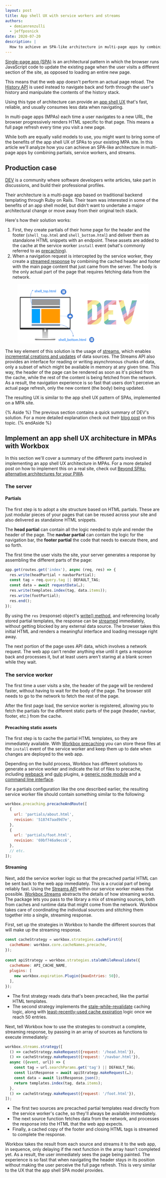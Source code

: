 ```yaml
---
layout: post
title: App shell UX with service workers and streams
authors:
  - demianrenzulli
  - jeffposnick
date: 2020-07-20
description: |
  How to achieve an SPA-like architecture in multi-page apps by combining partials, service workers, and streams.
---
```


[Single-page app (SPA)](https://en.wikipedia.org/wiki/Single-page_application) is an architectural pattern in which the browser runs JavaScript code to update the existing page when the user visits a different section of the site, as opposed to loading an entire new page.

This means that the web app doesn't perform an actual page reload. The [History API](https://developer.mozilla.org/en-US/docs/Web/API/History_API) is used instead to navigate back and forth through the user's history and manipulate the contents of the history stack.

Using this type of architecture can provide an [app shell UX](https://developers.google.com/web/fundamentals/architecture/app-shell) that's fast, reliable, and usually consumes less data when navigating.

In multi-page apps (MPAs) each time a user navigates to a new URL, the browser progressively renders HTML specific to that page. This means a full page refresh every time you visit a new page.

While both are equally valid models to use, you might want to bring some of the benefits of the app shell UX of SPAs to your existing MPA site.
In this article we'll analyze how you can achieve an SPA-like architecture in multi-page apps by combining partials, service workers, and streams.

## Production case

[DEV](https://dev.to/) is a community where software developers write articles, take part in discussions, and build their professional profiles.

Their architecture is a multi-page app based on traditional backend templating through Ruby on Rails. Their team was interested in some of the benefits of an app shell model, but didn't want to undertake a major architectural change or move away from their original tech stack. 

Here's how their solution works:

1. First, they create partials of their home page for the header and the footer (`shell_top.html` and `shell_bottom.html`) and deliver them as standalone HTML snippets with an endpoint. These assets are added to the cache at the service worker `install` event (what's commonly referred to as [precaching](https://web.dev/precache-with-workbox/)).
1. When a navigation request is intercepted by the service worker, they create a [streamed response](https://developer.mozilla.org/en-US/docs/Web/API/ReadableStream) by combining the cached header and footer with the main page content that just came from the server. The body is the only actual part of the page that requires fetching data from the network.

<figure class="w-figure">
  <img src="dev-architecture.png" 
       alt="Dev's architecture consisting on static headers and footers that are cached and a body requested from the network.">
</figure>

The key element of this solution is the usage of [streams](https://developers.google.com/web/updates/2016/06/sw-readablestreams), which enables [incremental creations and updates](https://streams.spec.whatwg.org/#intro) of data sources. The Streams API also provides an interface for reading or writing asynchronous chunks of data, only a subset of which might be available in memory at any given time.
This way, the header of the page can be rendered as soon as it's picked from the cache, while the rest of the content is being fetched from the network. As a result, the navigation experience is so fast that users don't perceive an actual page refresh, only the new content (the body) being updated.

The resulting UX is similar to the app shell UX pattern of SPAs, implemented on a MPA site.

{% Aside %} 
The previous section contains a quick summary of DEV's solution. For a more detailed explanation check out their [blog post](https://dev.to/devteam/instant-webpages-and-terabytes-of-data-savings-through-the-magic-of-service-workers-1mkc) on this topic.
{% endAside %}

## Implement an app shell UX architecture in MPAs with Workbox

In this section we'll cover a summary of the different parts involved in implementing an app shell UX architecture in MPAs. 
For a more detailed post on how to implement this on a real site, check out [Beyond SPAs: alternative architectures for your PWA](https://developers.google.com/web/updates/2018/05/beyond-spa).

### The server

#### Partials

The first step is to adopt a site structure based on HTML partials. These are just modular pieces of your pages that can be reused across your site and also delivered as standalone HTML snippets.

The **head partial** can contain all the logic needed to style and render the header of the page. The **navbar partial** can contain the logic for the navigation bar, the **footer partial** the code that needs to execute there, and so forth.

The first time the user visits the site, your server generates a response by assembling the different parts of the page:

```javascript
app.get(routes.get('index'), async (req, res) => {
  res.write(headPartial + navbarPartial);
  const tag = req.query.tag || DEFAULT_TAG;
  const data = await requestData(…);
  res.write(templates.index(tag, data.items));
  res.write(footPartial);
  res.end();
});
```

By using the `res` (response) object's [write() method](https://nodejs.org/api/http.html#http_response_write_chunk_encoding_callback), and referencing locally stored partial templates, the response can be [streamed](https://github.com/substack/stream-handbook) immediately, without getting blocked by any external data source. The browser takes this initial HTML and renders a meaningful interface and loading message right away.

The next portion of the page uses API data, which involves a network request. The web app can't render anything else until it gets a response back and processes it, but at least users aren't staring at a blank screen while they wait.

### The service worker

The first time a user visits a site, the header of the page will be rendered faster, without having to wait for the body of the page. The browser still needs to go to the network to fetch the rest of the page.

After the first page load, the service worker is registered, allowing you to fetch the partials for the different static parts of the page (header, navbar, footer, etc.) from the cache.

#### Precaching static assets

The first step is to cache the partial HTML templates, so they are immediately available. 
With [Workbox precaching](https://developers.google.com/web/tools/workbox/modules/workbox-precaching) you can store these files at the `install` event of the service worker and keep them up to date when changes are deployed to the web app.

Depending on the build process, Workbox has different solutions to generate a service worker and indicate the list of files to precache, including [webpack](https://developers.google.com/web/tools/workbox/modules/workbox-webpack-plugin) and [gulp](https://developers.google.com/web/tools/workbox/guides/codelabs/gulp) plugins, a [generic node module](https://developers.google.com/web/tools/workbox/modules/workbox-build) and a [command line interface](https://developers.google.com/web/tools/workbox/modules/workbox-cli).

For a partials configuration like the one described earlier, the resulting service worker file should contain something similar to the following:

```javascript
workbox.precaching.precacheAndRoute([
  {
    url: 'partials/about.html',
    revision: '518747aad9d7e',
  },
  {
    url: 'partials/foot.html',
    revision: '69bf746a9ecc6',
  },
  // etc.
]);
```

#### Streaming

Next, add the service worker logic so that the precached partial HTML can be sent back to the web app immediately. This is a crucial part of being reliably fast. Using the [Streams API](https://developer.mozilla.org/en-US/docs/Web/API/Streams_API) within our service worker makes that possible.
[Workbox Streams](https://developers.google.com/web/tools/workbox/reference-docs/latest/module-workbox-streams) abstracts the details of how streaming works. The package lets you pass to the library a mix of streaming sources, both from caches and runtime data that might come from the network. Workbox takes care of coordinating the individual sources and stitching them together into a single, streaming response. 

First, set up the strategies in Workbox to handle the different sources that will make up the streaming response.

```javascript
const cacheStrategy = workbox.strategies.cacheFirst({
  cacheName: workbox.core.cacheNames.precache,
});

const apiStrategy = workbox.strategies.staleWhileRevalidate({
  cacheName: API_CACHE_NAME,
  plugins: [
    new workbox.expiration.Plugin({maxEntries: 50}),
  ],
});
```

- The first strategy reads data that's been precached, like the partial HTML templates.
- The second strategy implements the [stale-while-revalidate](https://developers.google.com/web/tools/workbox/modules/workbox-strategies#stale-while-revalidate) caching logic, along with [least-recently-used cache expiration](https://developers.google.com/web/tools/workbox/modules/workbox-expiration#restrict_the_number_of_cache_entries) logic once we reach 50 entries.

Next, tell Workbox how to use the strategies to construct a complete, streaming response, by passing in an array of sources as functions to execute immediately:

```javascript
workbox.streams.strategy([
  () => cacheStrategy.makeRequest({request: '/head.html'}),
  () => cacheStrategy.makeRequest({request: '/navbar.html'}),
  async ({event, url}) => {
    const tag = url.searchParams.get('tag') || DEFAULT_TAG;
    const listResponse = await apiStrategy.makeRequest(…);
    const data = await listResponse.json();
    return templates.index(tag, data.items);
  },
  () => cacheStrategy.makeRequest({request: '/foot.html'}),
]);
```

- The first two sources are precached partial templates read directly from the service worker's cache, so they'll always be available immediately.
- The next source function fetches data from the network, and processes the response into the HTML that the web app expects.
- Finally, a cached copy of the footer and closing HTML tags is streamed to complete the response.

Workbox takes the result from each source and streams it to the web app, in sequence, only delaying if the next function in the array hasn't completed yet.
As a result, the user immediately sees the page being painted. The experience is so fast that when navigating the header stays in its position without making the user perceive the full page refresh. This is very similar to the UX that the app shell SPA model provides.
